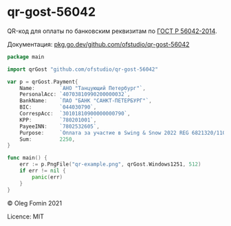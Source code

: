 # qr-gost-56042
QR-код для оплаты по банковским реквизитам по 
[ГОСТ Р 56042-2014](https://files.stroyinf.ru/Data2/1/4293771/4293771168.htm).

Документация: [pkg.go.dev/github.com/ofstudio/qr-gost-56042](https://pkg.go.dev/github.com/ofstudio/qr-gost-56042)

```go
package main

import qrGost "github.com/ofstudio/qr-gost-56042"

var p = qrGost.Payment{
	Name:        `АНО "Танцующий Петербург"`,
	PersonalAcc: `40703810990200000032`,
	BankName:    `ПАО "БАНК "САНКТ-ПЕТЕРБУРГ"`,
	BIC:         `044030790`,
	CorrespAcc:  `30101810900000000790`,
	KPP:         `780201001`,
	PayeeINN:    `7802532605`,
	Purpose:     `Оплата за участие в Swing & Snow 2022 REG 6821320/1106`,
	Sum:         2250,
}

func main() {
	err := p.PngFile("qr-example.png", qrGost.Windows1251, 512) 
	if err != nil {
		panic(err)
	}
}
```

© Oleg Fomin 2021

Licence: MIT
